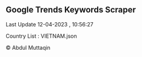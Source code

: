 

## Google Trends Keywords Scraper 
 
Last Update 12-04-2023 , 10:56:27

Country List :
VIETNAM.json



© Abdul Muttaqin 

